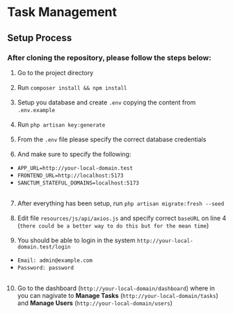 # Task Management

## Setup Process
### After cloning the repository, please follow the steps below:

 1. Go to the project directory
<br><br>
 2. Run `composer install && npm install`
    <br><br>
 3. Setup you database and create `.env` copying the content from `.env.example`
    <br><br>
 4. Run `php artisan key:generate`
    <br><br>
 5. From the `.env` file please specify the correct database credentials
    <br><br>
 6. And make sure to specify the following:
 - `APP_URL=http://your-local-domain.test`
 - `FRONTEND_URL=http://localhost:5173`
 - `SANCTUM_STATEFUL_DOMAINS=localhost:5173`
   <br><br>
 7. After everything has been setup, run `php artisan migrate:fresh --seed`
    <br><br>
 8. Edit file `resources/js/api/axios.js` and specify correct `baseURL` on line 4 (`there could be a better way to do this but for the mean time`)
    <br><br>
 9. You should be able to login in the system `http://your-local-domain.test/login`
 - `Email: admin@example.com`
 - `Password: password`
   <br><br>
 10. Go to the dashboard (`http://your-local-domain/dashboard`)
  where in you can nagivate to <b>Manage Tasks</b> (`http://your-local-domain/tasks`) and <b>Manage Users</b> (`http://your-local-domain/users`)

